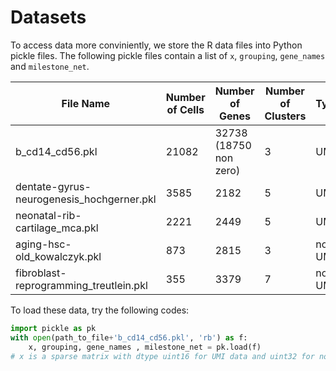 # Datasets

To access data more conviniently, we store the R data files into Python pickle files. The following pickle files contain a list of `x`, `grouping`, `gene_names` and `milestone_net`.

File Name | Number of Cells | Number of Genes | Number of Clusters | Type | Trajectory
---|---|---|---|---|---
b\_cd14\_cd56.pkl|21082| 32738 (18750 non zero)|3|UMI|separate
dentate-gyrus-neurogenesis\_hochgerner.pkl|3585|2182|5|UMI|line
neonatal-rib-cartilage_mca.pkl| 2221 | 2449 |5|UMI|bifurcate
aging-hsc-old\_kowalczyk.pkl|873| 2815 |3|non-UMI|line
fibroblast-reprogramming_treutlein.pkl| 355 | 3379 |7|non-UMI| bifurcate

To load these data, try the following codes:

```Python
import pickle as pk
with open(path_to_file+'b_cd14_cd56.pkl', 'rb') as f:
	x, grouping, gene_names , milestone_net = pk.load(f)
# x is a sparse matrix with dtype uint16 for UMI data and uint32 for nonUMI data.
```
